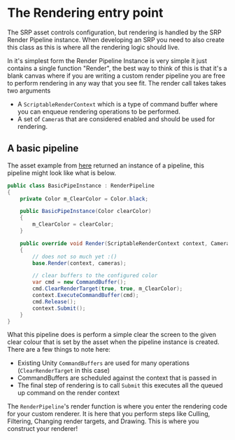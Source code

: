 # The Rendering entry point
The SRP asset controls configuration, but rendering is handled by the SRP Render Pipeline instance. When developing an SRP you need to also create this class as this is where all the rendering logic should live.

In it's simplest form the Render Pipeline Instance is very simple it just contains a single function "Render", the best way to think of this is that it's a blank canvas where if you are writing a custom render pipeline you are free to perform rendering in any way that you see fit. The render call takes takes two arguments

* A `ScriptableRenderContext` which is a type of command buffer where you can enqueue rendering operations to be performed.
* A set of `Camera`s that are considered enabled and should be used for rendering.

## A basic pipeline
The asset example from [here](https://github.com/Unity-Technologies/ScriptableRenderPipeline/wiki/SRP-Asset#an-simple-asset-example) returned an instance of a pipeline, this pipeline might look like what is below. 

```C#
public class BasicPipeInstance : RenderPipeline
{
    private Color m_ClearColor = Color.black;

    public BasicPipeInstance(Color clearColor)
    {
        m_ClearColor = clearColor;
    }

    public override void Render(ScriptableRenderContext context, Camera[] cameras)
    {
        // does not so much yet :()
        base.Render(context, cameras);

        // clear buffers to the configured color
        var cmd = new CommandBuffer();
        cmd.ClearRenderTarget(true, true, m_ClearColor);
        context.ExecuteCommandBuffer(cmd);
        cmd.Release();
        context.Submit();
    }
}
```

What this pipeline does is perform a simple clear the screen to the given clear colour that is set by the asset when the pipeline instance is created. There are a few things to note here:

* Existing Unity `CommandBuffers` are used for many operations (`ClearRenderTarget` in this case)
* CommandBuffers are scheduled against the context that is passed in
* The final step of rendering is to call `Submit` this executes all the queued up command on the render context

The `RenderPipeline`'s render function is where you enter the rendering code for your custom renderer. It is here that you perform steps like Culling, Filtering, Changing render targets, and Drawing. This is where you construct your renderer!